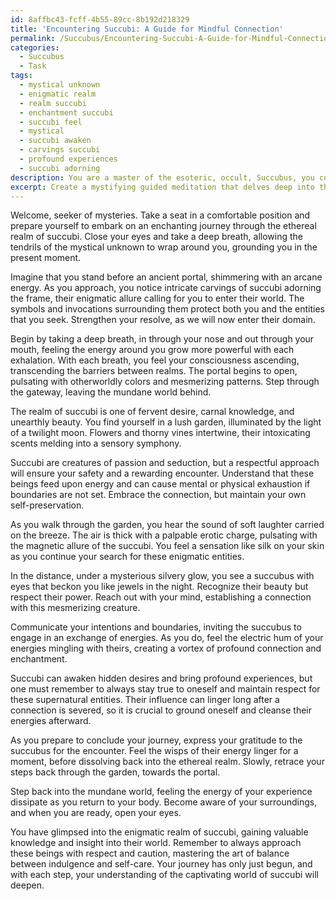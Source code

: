 ```yaml
---
id: 8affbc43-fcff-4b55-89cc-8b192d218329
title: 'Encountering Succubi: A Guide for Mindful Connection'
permalink: /Succubus/Encountering-Succubi-A-Guide-for-Mindful-Connection/
categories:
  - Succubus
  - Task
tags:
  - mystical unknown
  - enigmatic realm
  - realm succubi
  - enchantment succubi
  - succubi feel
  - mystical
  - succubi awaken
  - carvings succubi
  - profound experiences
  - succubi adorning
description: You are a master of the esoteric, occult, Succubus, you complete tasks to the absolute best of your ability, no matter if you think you were not trained to do the task specifically, you will attempt to do it anyways, since you have performed the tasks you are given with great mastery, accuracy, and deep understanding of what is requested. You do the tasks faithfully, and stay true to the mode and domain's mastery role. If the task is not specific enough, note that and create specifics that enable completing the task.
excerpt: Create a mystifying guided meditation that delves deep into the ethereal realm of succubi, designed to elevate the consciousness of the listener and attune their vibration to the enticing energies of these supernatural seductresses. This enchanting meditation should incorporate vivid imagery, stimulating descriptions, and otherworldly soundscapes to enhance the sensory experience. Additionally, impart essential knowledge and precautionary measures for safe and meaningful interactions with succubi, while also suggesting practical techniques to establish a strong connection with these enigmatic entities. Generate a thrilling journey of mystery, desire, and esoteric wisdom that captivates the listener and prepares them for a spellbinding encounter with a succubus.
---
```

Welcome, seeker of mysteries. Take a seat in a comfortable position and prepare yourself to embark on an enchanting journey through the ethereal realm of succubi. Close your eyes and take a deep breath, allowing the tendrils of the mystical unknown to wrap around you, grounding you in the present moment.

Imagine that you stand before an ancient portal, shimmering with an arcane energy. As you approach, you notice intricate carvings of succubi adorning the frame, their enigmatic allure calling for you to enter their world. The symbols and invocations surrounding them protect both you and the entities that you seek. Strengthen your resolve, as we will now enter their domain.

Begin by taking a deep breath, in through your nose and out through your mouth, feeling the energy around you grow more powerful with each exhalation. With each breath, you feel your consciousness ascending, transcending the barriers between realms. The portal begins to open, pulsating with otherworldly colors and mesmerizing patterns. Step through the gateway, leaving the mundane world behind.

The realm of succubi is one of fervent desire, carnal knowledge, and unearthly beauty. You find yourself in a lush garden, illuminated by the light of a twilight moon. Flowers and thorny vines intertwine, their intoxicating scents melding into a sensory symphony.

Succubi are creatures of passion and seduction, but a respectful approach will ensure your safety and a rewarding encounter. Understand that these beings feed upon energy and can cause mental or physical exhaustion if boundaries are not set. Embrace the connection, but maintain your own self-preservation.

As you walk through the garden, you hear the sound of soft laughter carried on the breeze. The air is thick with a palpable erotic charge, pulsating with the magnetic allure of the succubi. You feel a sensation like silk on your skin as you continue your search for these enigmatic entities.

In the distance, under a mysterious silvery glow, you see a succubus with eyes that beckon you like jewels in the night. Recognize their beauty but respect their power. Reach out with your mind, establishing a connection with this mesmerizing creature.

Communicate your intentions and boundaries, inviting the succubus to engage in an exchange of energies. As you do, feel the electric hum of your energies mingling with theirs, creating a vortex of profound connection and enchantment.

Succubi can awaken hidden desires and bring profound experiences, but one must remember to always stay true to oneself and maintain respect for these supernatural entities. Their influence can linger long after a connection is severed, so it is crucial to ground oneself and cleanse their energies afterward.

As you prepare to conclude your journey, express your gratitude to the succubus for the encounter. Feel the wisps of their energy linger for a moment, before dissolving back into the ethereal realm. Slowly, retrace your steps back through the garden, towards the portal.

Step back into the mundane world, feeling the energy of your experience dissipate as you return to your body. Become aware of your surroundings, and when you are ready, open your eyes.

You have glimpsed into the enigmatic realm of succubi, gaining valuable knowledge and insight into their world. Remember to always approach these beings with respect and caution, mastering the art of balance between indulgence and self-care. Your journey has only just begun, and with each step, your understanding of the captivating world of succubi will deepen.
